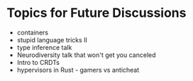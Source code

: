# Topics for Future Discussions

- containers
- stupid language tricks II
- type inference talk
- Neurodiversity talk that won't get you canceled
- Intro to CRDTs
- hypervisors in Rust - gamers vs anticheat
